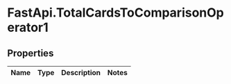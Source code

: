 # FastApi.TotalCardsToComparisonOperator1

## Properties
Name | Type | Description | Notes
------------ | ------------- | ------------- | -------------
